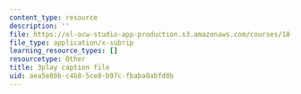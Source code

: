 ```yaml
---
content_type: resource
description: ''
file: https://ol-ocw-studio-app-production.s3.amazonaws.com/courses/18-03sc-differential-equations-fall-2011/aea5e80bc4b85ce8b97cfbaba0abfd0b_xWa5_OXI6VM.vtt
file_type: application/x-subrip
learning_resource_types: []
resourcetype: Other
title: 3play caption file
uid: aea5e80b-c4b8-5ce8-b97c-fbaba0abfd0b
---
```

